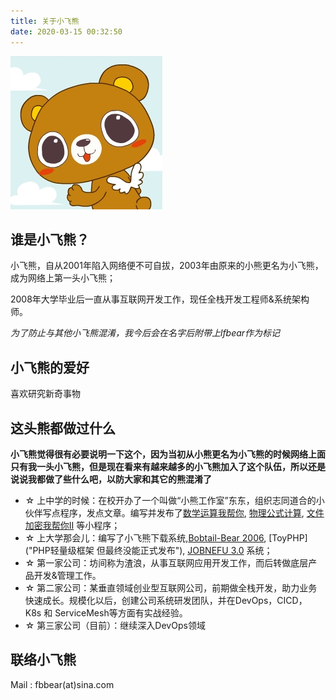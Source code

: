 ```yaml
---
title: 关于小飞熊 
date: 2020-03-15 00:32:50
---
```

[![my new face](/assets/images/2009/01/J09KYFUWDI5R5WWLE@3PG4.jpg)](assets/images/2009/01/J09KYFUWDI5R5WWLE@3PG4.jpg)


## 谁是小飞熊？

小飞熊，自从2001年陷入网络便不可自拔，2003年由原来的小熊更名为小飞熊，成为网络上第一头小飞熊；

2008年大学毕业后一直从事互联网开发工作，现任全栈开发工程师&系统架构师。  

_为了防止与其他小飞熊混淆，我今后会在名字后附带上lfbear作为标记_

## 小飞熊的爱好

喜欢研究新奇事物

## 这头熊都做过什么

**小飞熊觉得很有必要说明一下这个，因为当初从小熊更名为小飞熊的时候网络上面只有我一头小飞熊，但是现在看来有越来越多的小飞熊加入了这个队伍，所以还是说说我都做了些什么吧，以防大家和其它的熊混淆了**

- ☆ 上中学的时候：在校开办了一个叫做“小熊工作室”东东，组织志同道合的小伙伴写点程序，发点文章。编写并发布了[数学运算我帮你](http://www.onlinedown.net/soft/7912.htm "结合当时的学习内容编写的VB程序作品"), [物理公式计算](# "结合当时的学习内容编写的VB程序作品"), [文件加密我帮你II](# "同样稚嫩的VB程序作品") 等小程序；  
- ☆ 上大学那会儿：编写了小飞熊下载系统,[Bobtail-Bear 2006](https://code.google.com/archive/p/bobtail-bear/ "开源的PHP下载系统"), [ToyPHP]("PHP轻量级框架 但最终没能正式发布"), [JOBNEFU 3.0](# "东北林业大学就业信息网") 系统；  
- ☆ 第一家公司：坊间称为渣浪，从事互联网应用开发工作，而后转做底层产品开发&管理工作。
- ☆ 第二家公司：某垂直领域创业型互联网公司，前期做全栈开发，助力业务快速成长。规模化以后，创建公司系统研发团队，并在DevOps，CICD， K8s 和 ServiceMesh等方面有实战经验。
- ☆ 第三家公司（目前）：继续深入DevOps领域

## 联络小飞熊

Mail : fbbear(at)sina.com